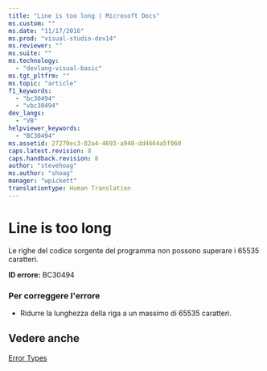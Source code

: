 ```yaml
---
title: "Line is too long | Microsoft Docs"
ms.custom: ""
ms.date: "11/17/2016"
ms.prod: "visual-studio-dev14"
ms.reviewer: ""
ms.suite: ""
ms.technology: 
  - "devlang-visual-basic"
ms.tgt_pltfrm: ""
ms.topic: "article"
f1_keywords: 
  - "bc30494"
  - "vbc30494"
dev_langs: 
  - "VB"
helpviewer_keywords: 
  - "BC30494"
ms.assetid: 27270ec3-82a4-4693-a948-dd4664a5f060
caps.latest.revision: 8
caps.handback.revision: 8
author: "stevehoag"
ms.author: "shoag"
manager: "wpickett"
translationtype: Human Translation
---
```

# Line is too long
Le righe del codice sorgente del programma non possono superare i 65535 caratteri.  
  
 **ID errore:** BC30494  
  
### Per correggere l'errore  
  
-   Ridurre la lunghezza della riga a un massimo di 65535 caratteri.  
  
## Vedere anche  
 [Error Types](../../../visual-basic/programming-guide/language-features/error-types.md)